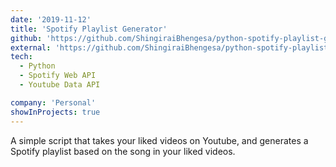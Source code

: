 ```yaml
---
date: '2019-11-12'
title: 'Spotify Playlist Generator'
github: 'https://github.com/ShingiraiBhengesa/python-spotify-playlist-generator'
external: 'https://github.com/ShingiraiBhengesa/python-spotify-playlist-generator'
tech:
  - Python
  - Spotify Web API
  - Youtube Data API

company: 'Personal'
showInProjects: true
---
```


A simple script that takes your liked videos on Youtube, and generates a Spotify playlist based on the song in your liked videos.
